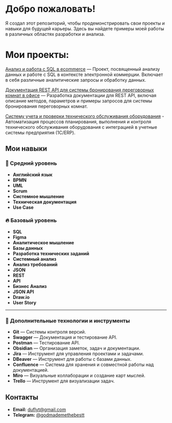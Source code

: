 # Добро пожаловать!
Я создал этот репозиторий, чтобы продемонстрировать свои проекты и навыки для будущей карьеры. Здесь вы найдете примеры моей работы в различных областях разработки и анализа.

# Мои проекты:
[Анализ и работа с SQL в ecommerce](https://github.com/DmitiriiMorozov/projects/tree/main/ecommerce-sqldata-analysis) — Проект, посвященный анализу данных и работе с SQL в контексте электронной коммерции. Включает в себя различные аналитические запросы и обработку данных.

[Документация REST API для системы бронирования переговорных комнат в офисе](https://github.com/DmitiriiMorozov/projects/tree/main/bookingMeetingRooms) — Разработка документации для REST API, включая описание методов, параметров и примеры запросов для системы бронирования переговорных комнат.

[Систему учета и проверки технического обслуживания оборудования](https://github.com/DmitiriiMorozov/projects/tree/main/maintenance-system) - Автоматизация процессов планирования, выполнения и контроля технического обслуживания оборудования с интеграцией в учетные системы предприятия (1C/ERP).

## Мои навыки

### 🌟 Средний уровень
- **Английский язык**
- **BPMN**
- **UML**
- **Scrum**
- **Системное мышление**
- **Техническая документация**
- **Use Case**

### 🔥 Базовый уровень
- **SQL**
- **Figma**
- **Аналитическое мышление**
- **Базы данных**
- **Разработка технических заданий**
- **Системный анализ**
- **Анализ требований**
- **JSON**
- **REST**
- **API**
- **Бизнес Анализ**
- **JSON API**
- **Draw.io**
- **User Story**

---

### 🚀 Дополнительные технологии и инструменты
- **Git** — Системы контроля версий.
- **Swagger** — Документация и тестирование API.
- **Postman** — Тестирование API.
- **Obsidian** — Организация заметок, задач и документации.
- **Jira** — Инструмент для управления проектами и задачами.
- **DBeaver** — Инструмент для работы с базами данных.
- **Confluence** — Система для хранения и совместной работы над документацией.
- **Miro** — Визуальные коллаборации и создание карт мыслей.
- **Trello** — Инструмент для визуализации задач.

## Контакты
- **Email:** [duflyt@gmail.com](mailto:duflyt@gmail.com)
- **Telegram:** [@godmademethebestt](https://t.me/godmademethebestt)
